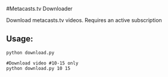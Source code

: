 #Metacasts.tv Downloader

Download metacasts.tv videos. Requires an active subscription

## Usage:
	python download.py 

	#Download video #10-15 only
	python download.py 10 15
